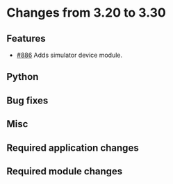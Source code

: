 # Changes from 3.20 to 3.30

## Features

- [#886](https://github.com/openDAQ/openDAQ/pull/886) Adds simulator device module.

## Python

## Bug fixes

## Misc

## Required application changes

## Required module changes
